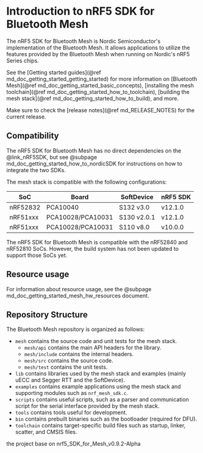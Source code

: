 # Introduction to nRF5 SDK for Bluetooth Mesh

The nRF5 SDK for Bluetooth Mesh is Nordic Semiconductor's implementation of the Bluetooth Mesh. It allows
applications to utilize the features provided by the Bluetooth Mesh when running on Nordic's
nRF5 Series chips.

See the [Getting started guides](@ref md_doc_getting_started_getting_started) for more information
on
[Bluetooth Mesh](@ref md_doc_getting_started_basic_concepts),
[installing the mesh toolchain](@ref md_doc_getting_started_how_to_toolchain),
[building the mesh stack](@ref md_doc_getting_started_how_to_build), and more.

Make sure to check the [release notes](@ref md_RELEASE_NOTES) for the current release.

## Compatibility
The nRF5 SDK for Bluetooth Mesh has no direct dependencies on
the @link_nRF5SDK<!--nRF5 SDK: https://www.nordicsemi.com/eng/Products/Bluetooth-low-energy/nRF5-SDK-->, but see @subpage md_doc_getting_started_how_to_nordicSDK for instructions on how to integrate the two SDKs.

The mesh stack is compatible with the following configurations:

| SoC       | Board             | SoftDevice  | nRF5 SDK |
| --------- | ----------------- | ----------- | -------- |
| nRF52832  | PCA10040          | S132 v3.0   | v12.1.0  |
| nRF51xxx  | PCA10028/PCA10031 | S130 v2.0.1 | v12.1.0  |
| nRF51xxx  | PCA10028/PCA10031 | S110 v8.0   | v10.0.0  |

The nRF5 SDK for Bluetooth Mesh is compatible with the nRF52840 and nRF52810 SoCs. However, the build system
has not been updated to support those SoCs yet.

## Resource usage
For information about resource usage, see the @subpage md_doc_getting_started_mesh_hw_resources document.

## Repository Structure
The Bluetooth Mesh repository is organized as follows:
  - `mesh` contains the source code and unit tests for the mesh stack.
    - `mesh/api` contains the main API headers for the library.
    - `mesh/include` contains the internal headers.
    - `mesh/src` contains the source code.
    - `mesh/test` contains the unit tests.
  - `lib` contains libraries used by the mesh stack and examples (mainly uECC and Segger RTT and the SoftDevice).
  - `examples` contains example applications using the mesh stack and supporting modules such as `nrf_mesh_sdk.c`.
  - `scripts` contains useful scripts, such as a parser and communication script for the serial
  interface provided by the mesh stack.
  - `tools` contains tools useful for development.
  - `bin` contains prebuilt binaries such as the bootloader (required for DFU).
  - `toolchain` contains target-specific build files such as startup, linker, scatter, and CMSIS files.
  
  
  
  
  
  
the project base on nrf5_SDK_for_Mesh_v0.9.2-Alpha

